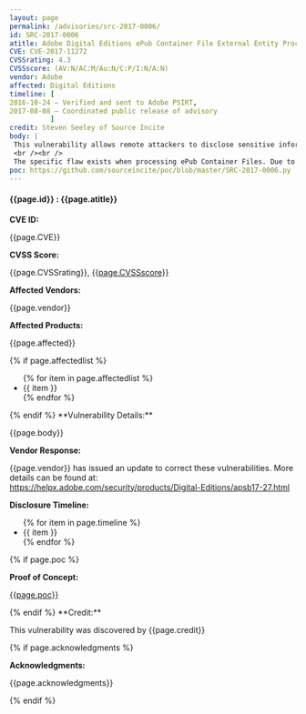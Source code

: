 ```yaml
---
layout: page
permalink: /advisories/src-2017-0006/
id: SRC-2017-0006
atitle: Adobe Digital Editions ePub Container File External Entity Processing Information Disclosure Vulnerability
CVE: CVE-2017-11272
CVSSrating: 4.3
CVSSscore: (AV:N/AC:M/Au:N/C:P/I:N/A:N)
vendor: Adobe
affected: Digital Editions
timeline: [
2016-10-24 – Verified and sent to Adobe PSIRT,
2017-08-08 – Coordinated public release of advisory
          ]
credit: Steven Seeley of Source Incite
body: |
 This vulnerability allows remote attackers to disclose sensitive information on vulnerable installations of Adobe Digital Editions. User interaction is required to exploit this vulnerability in that the target must visit a malicious page or open a malicious file.
 <br /><br />
 The specific flaw exists when processing ePub Container Files. Due to the improper restriction of XML External Entity (XXE) reference, a specially crafted ePub file can cause the XML parser to access the contents of this URI and embed these contents back into the XML document for further processing. An attacker can leverage this vulnerability to disclose sensitive information under the context of the current process.
poc: https://github.com/sourceincite/poc/blob/master/SRC-2017-0006.py
---
```


<h4><b>{{page.id}} : {{page.atitle}}</b></h4>

**CVE ID:**
<p class="cn">{{page.CVE}}</p>

**CVSS Score:**
<p class="cn">{{page.CVSSrating}}, <a href="https://nvd.nist.gov/cvss/v2-calculator?name={{page.CVE}}&vector={{page.CVSSscore}}">{{page.CVSSscore}}</a></p>

**Affected Vendors:**
<p class="cn">{{page.vendor}}</p>

**Affected Products:**
<p class="cn">{{page.affected}}</p>
{% if page.affectedlist %}
<ul class="cn">
{% for item in page.affectedlist %}
  <li>{{ item }}</li>
{% endfor %}
</ul>
{% endif %}
**Vulnerability Details:**
<p class="cn">{{page.body}}</p>

**Vendor Response:**

<p class="cn">{{page.vendor}} has issued an update to correct these vulnerabilities. More details can be found at: <br />
<a href="https://helpx.adobe.com/security/products/Digital-Editions/apsb17-27.html">https://helpx.adobe.com/security/products/Digital-Editions/apsb17-27.html</a></p>

**Disclosure Timeline:**
<ul class="cn">
{% for item in page.timeline %}
  <li>{{ item }}</li>
{% endfor %}
</ul>
{% if page.poc %}

**Proof of Concept:**
<p class="cn"><a href="{{page.poc}}">{{page.poc}}</a></p>
{% endif %}
**Credit:**
<p class="cn">This vulnerability was discovered by {{page.credit}}</p>
{% if page.acknowledgments %}

**Acknowledgments:**
<p class="cn">{{page.acknowledgments}}</p>
{% endif %}
